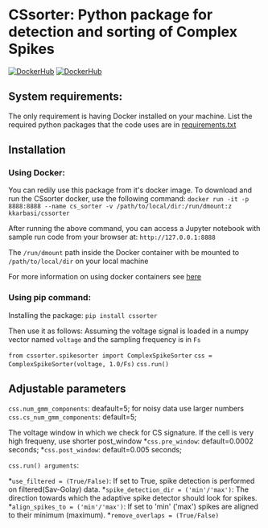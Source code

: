 # CSsorter: Python package for detection and sorting of Complex Spikes
[![DockerHub](https://img.shields.io/docker/pulls/kkarbasi/cssorter.svg)](https://hub.docker.com/r/kkarbasi/cssorter)
[![DockerHub](https://img.shields.io/docker/build/kkarbasi/cssorter.svg)](https://hub.docker.com/r/kkarbasi/cssorter)

## System requirements:
The only requirement is having Docker installed on your machine.
List the required python packages that the code uses are in [requirements.txt](https://github.com/kkarbasi/cssorter/blob/master/requirements.txt)

## Installation

### Using Docker:
You can redily use this package from it's docker image. To download and run the CSsorter docker, use the following command:
`docker run -it -p 8888:8888 --name cs_sorter -v /path/to/local/dir:/run/dmount:z kkarbasi/cssorter`

After running the above command, you can access a Jupyter notebook with sample run code from your browser at:
`http://127.0.0.1:8888`

The `/run/dmount` path inside the Docker container with be mounted to `/path/to/local/dir` on your local machine

For more information on using docker containers see [here](https://docs.docker.com/)

### Using pip command:

Installing the package:
`pip install cssorter`
 
Then use it as follows:
Assuming the voltage signal is loaded in a numpy vector named `voltage` and the sampling frequency is in `Fs`

`from cssorter.spikesorter import ComplexSpikeSorter`
`css = ComplexSpikeSorter(voltage, 1.0/Fs)`
`css.run()`


## Adjustable parameters

`css.num_gmm_components`: deafault=5; for noisy data use larger numbers 
`css.cs_num_gmm_components`: default=5;

The voltage window in which we check for CS signature. If the cell is very high frequeny, use shorter post_window
*`css.pre_window`: default=0.0002 seconds; 
*`css.post_window`: default=0.005 seconds;

`css.run() arguments`:

*`use_filtered = (True/False)`: If set to True, spike detection is performed on filtered(Sav-Golay) data.
*`spike_detection_dir = ('min'/'max')`: The direction towards which the adaptive spike detector should look for spikes.
*`align_spikes_to = ('min'/'max')`: If set to 'min' ('max') spikes are aligned to their minimum (maximum).
*`remove_overlaps = (True/False)`


